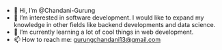 - 👋 Hi, I’m @Chandani-Gurung
- 👀 I’m interested in software development. I would like to expand my knowledge in other fields like backend developments and data science.
- 🌱 I’m currently learning a lot of cool things in web development. 
- 📫 How to reach me:
      gurungchandani13@gmail.com

<!---
`README.md` file
--->
